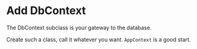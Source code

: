﻿# Add DbContext
The DbContext subclass is your gateway to the database. 

Create such a class, call it whatever you want. `AppContext` is a good start.